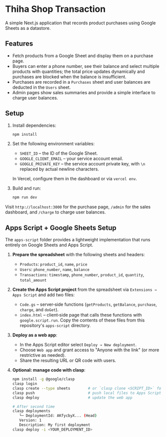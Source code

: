 # Thiha Shop Transaction

A simple Next.js application that records product purchases using Google Sheets as a datastore.

## Features

- Fetch products from a Google Sheet and display them on a purchase page.
- Buyers can enter a phone number, see their balance and select multiple products with quantities; the total price updates dynamically and purchases are blocked when the balance is insufficient.
- Purchases are recorded in a `Purchases` sheet and user balances are deducted in the `Users` sheet.
- Admin pages show sales summaries and provide a simple interface to charge user balances.

## Setup

1. Install dependencies:
   ```sh
   npm install
   ```
2. Set the following environment variables:
   - `SHEET_ID` – the ID of the Google Sheet.
   - `GOOGLE_CLIENT_EMAIL` – your service account email.
   - `GOOGLE_PRIVATE_KEY` – the service account private key, with `\n` replaced by actual newline characters.

   In Vercel, configure them in the dashboard or via `vercel env`.
3. Build and run:
   ```sh
   npm run dev
   ```

Visit `http://localhost:3000` for the purchase page, `/admin` for the sales dashboard, and `/charge` to charge user balances.

## Apps Script + Google Sheets Setup

The `apps-script` folder provides a lightweight implementation that runs entirely on Google Sheets and Apps Script.

1. **Prepare the spreadsheet** with the following sheets and headers:
   - `Products`: `product_id`, `name`, `price`
   - `Users`: `phone_number`, `name`, `balance`
   - `Transactions`: `timestamp`, `phone_number`, `product_id`, `quantity`, `total_amount`

2. **Create the Apps Script project** from the spreadsheet via `Extensions → Apps Script` and add two files:
   - `Code.gs` – server‑side functions (`getProducts`, `getBalance`, `purchase`, `charge`, and `doGet`).
   - `index.html` – client‑side page that calls these functions with `google.script.run`.
   Copy the contents of these files from this repository's `apps-script` directory.

3. **Deploy as a web app**:
   - In the Apps Script editor select `Deploy → New deployment`.
   - Choose `Web app` and grant access to "Anyone with the link" (or more restrictive as needed).
   - Share the resulting URL or QR code with users.

4. **Optional: manage code with clasp**:
   ```sh
   npm install -g @google/clasp
   clasp login
   clasp create --type sheets        # or `clasp clone <SCRIPT_ID>` for existing projects
   clasp push                        # push local files to Apps Script
   clasp deploy                      # update the web app

   # After second time
   clasp deployments
      └─ DeploymentId: AKfycbyX... (Head)
      Version: 1
      Description: My first deployment
   clasp deploy -i <YOUR_DEPLOYMENT_ID>
   ```
